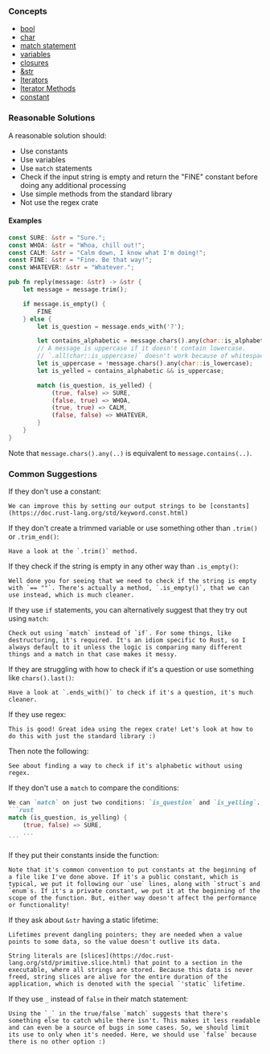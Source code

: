 ### Concepts

- [bool](https://doc.rust-lang.org/std/primitive.bool.html)
- [char](https://doc.rust-lang.org/std/char/index.html)
- [match statement](https://doc.rust-lang.org/1.2.0/book/match.html)
- [variables](https://doc.rust-lang.org/book/ch03-01-variables-and-mutability.html)
- [closures](https://doc.rust-lang.org/book/ch13-01-closures.html)
- [&str](https://doc.rust-lang.org/std/primitive.str.html)
- [Iterators](https://doc.rust-lang.org/std/iter/trait.Iterator.html)
- [Iterator Methods](https://doc.rust-lang.org/std/iter/trait.Iterator.html#provided-methods)
- [constant](https://doc.rust-lang.org/std/keyword.const.html)

### Reasonable Solutions

A reasonable solution should:

- Use constants
- Use variables
- Use `match` statements
- Check if the input string is empty and return the "FINE" constant
before doing any additional processing
- Use simple methods from the standard library
- Not use the regex crate

#### Examples

```rust
const SURE: &str = "Sure.";
const WHOA: &str = "Whoa, chill out!";
const CALM: &str = "Calm down, I know what I'm doing!";
const FINE: &str = "Fine. Be that way!";
const WHATEVER: &str = "Whatever.";

pub fn reply(message: &str) -> &str {
    let message = message.trim();

    if message.is_empty() {
        FINE
    } else {
        let is_question = message.ends_with('?');

        let contains_alphabetic = message.chars().any(char::is_alphabetic);
        // A message is uppercase if it doesn't contain lowercase.
        // `.all(char::is_uppercase)` doesn't work because of whitespace/punctuation
        let is_uppercase = !message.chars().any(char::is_lowercase);
        let is_yelled = contains_alphabetic && is_uppercase;

        match (is_question, is_yelled) {
            (true, false) => SURE,
            (false, true) => WHOA,
            (true, true) => CALM,
            (false, false) => WHATEVER,
        }
    }
}
```

Note that `message.chars().any(..)` is equivalent to `message.contains(..)`.

### Common Suggestions

If they don't use a constant:
```
We can improve this by setting our output strings to be [constants](https://doc.rust-lang.org/std/keyword.const.html)
```

If they don't create a trimmed variable or use something other than `.trim()` or `.trim_end()`:
```
Have a look at the `.trim()` method.
```

If they check if the string is empty in any other way than `.is_empty()`:
```
Well done you for seeing that we need to check if the string is empty with `== ""`. There's actually a method, `.is_empty()`, that we can use instead, which is much cleaner.
```

If they use `if` statements, you can alternatively suggest that they try out using `match`:
```
Check out using `match` instead of `if`. For some things, like destructuring, it's required. It's an idiom specific to Rust, so I always default to it unless the logic is comparing many different things and a match in that case makes it messy.
```

If they are struggling with how to check if it's a question or use something like `chars().last()`:
```
Have a look at `.ends_with()` to check if it's a question, it's much cleaner.
```

If they use regex:
```
This is good! Great idea using the regex crate! Let's look at how to do this with just the standard library :)
```
Then note the following:
```
See about finding a way to check if it's alphabetic without using regex.
```

If they don't use a `match` to compare the conditions:
````md
We can `match` on just two conditions: `is_question` and `is_yelling`. Like this:
```rust
match (is_question, is_yelling) {
    (true, false) => SURE,
    ...
```
````

If they put their constants inside the function:
```
Note that it's common convention to put constants at the beginning of a file like I've done above. If it's a public constant, which is typical, we put it following our `use` lines, along with `struct`s and `enum`s. If it's a private constant, we put it at the beginning of the scope of the function. But, either way doesn't affect the performance or functionality!
```

If they ask about `&str` having a static lifetime:
```
Lifetimes prevent dangling pointers; they are needed when a value points to some data, so the value doesn't outlive its data.

String literals are [slices](https://doc.rust-lang.org/std/primitive.slice.html) that point to a section in the executable, where all strings are stored. Because this data is never freed, string slices are alive for the entire duration of the application, which is denoted with the special `'static` lifetime.
```

If they use `_` instead of `false` in their match statement:
```
Using the `_` in the true/false `match` suggests that there's something else to catch while there isn't. This makes it less readable and can even be a source of bugs in some cases. So, we should limit its use to only when it's needed. Here, we should use `false` because there is no other option :)
```
